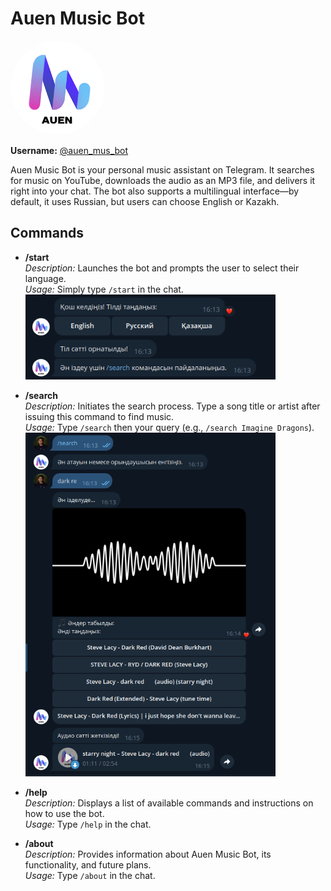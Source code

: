 # Auen Music Bot

<img src="asset/logo.png" alt="Auen Music Bot Logo" width="150" height="150" style="border-radius:50%;">

**Username:** [@auen_mus_bot](https://t.me/auen_mus_bot)

Auen Music Bot is your personal music assistant on Telegram. It searches for music on YouTube, downloads the audio as an MP3 file, and delivers it right into your chat. The bot also supports a multilingual interface—by default, it uses Russian, but users can choose English or Kazakh.

## Commands

- **/start**  
  *Description:* Launches the bot and prompts the user to select their language.  
  *Usage:* Simply type `/start` in the chat.
  <img src="./asset/start.png" alt="Start command" width="400">

- **/search**  
  *Description:* Initiates the search process. Type a song title or artist after issuing this command to find music.  
  *Usage:* Type `/search` then your query (e.g., `/search Imagine Dragons`).
  <img src="./asset/search.png" alt="Search command" width="400">

- **/help**  
  *Description:* Displays a list of available commands and instructions on how to use the bot.  
  *Usage:* Type `/help` in the chat.

- **/about**  
  *Description:* Provides information about Auen Music Bot, its functionality, and future plans.  
  *Usage:* Type `/about` in the chat.


